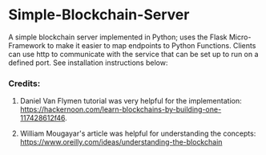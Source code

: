 # Simple-Blockchain-Server
A simple blockchain server implemented in Python; uses the Flask Micro-Framework to make it easier to map endpoints to Python Functions. Clients can use http to communicate with the service that can be set up to run on a defined port. See installation instructions below:

### Credits: 
1) Daniel Van Flymen tutorial was very helpful for the implementation: https://hackernoon.com/learn-blockchains-by-building-one-117428612f46.

2) William Mougayar's article was helpful for understanding the concepts: https://www.oreilly.com/ideas/understanding-the-blockchain
